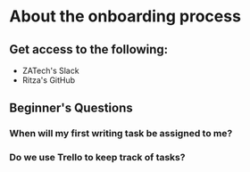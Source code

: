 # About the onboarding process

## Get access to the following:
- ZATech's Slack 
- Ritza's GitHub

## Beginner's Questions

### When will my first writing task be assigned to me?

### Do we use Trello to keep track of tasks?


